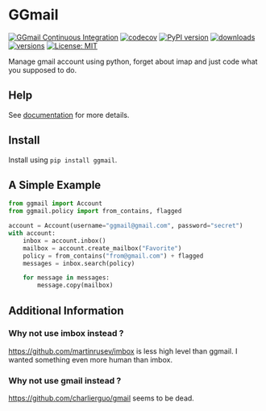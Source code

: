 # GGmail

[![GGmail Continuous Integration](https://github.com/dylandoamaral/ggmail/actions/workflows/ci.yml/badge.svg)](https://github.com/dylandoamaral/ggmail/actions/workflows/ci.yml)
[![codecov](https://codecov.io/gh/dylandoamaral/ggmail/branch/main/graph/badge.svg?token=KY5JTQWZLF)](https://codecov.io/gh/dylandoamaral/ggmail)
[![PyPI version](https://badge.fury.io/py/ggmail.svg)](https://badge.fury.io/py/ggmail)
[![downloads](https://pepy.tech/badge/ggmail/month)](https://pepy.tech/project/ggmail)
[![versions](https://img.shields.io/pypi/pyversions/ggmail.svg)](https://github.com/dylandoamaral/ggmail)
[![License: MIT](https://img.shields.io/badge/License-MIT-yellow.svg)](https://opensource.org/licenses/MIT)

Manage gmail account using python, forget about imap and just code what you supposed to do.

## Help

See [documentation](https://github.com/dylandoamaral/ggmail/wiki) for more details.

## Install

Install using `pip install ggmail`.

## A Simple Example

```python
from ggmail import Account
from ggmail.policy import from_contains, flagged

account = Account(username="ggmail@gmail.com", password="secret")
with account:
    inbox = account.inbox()
    mailbox = account.create_mailbox("Favorite")
    policy = from_contains("from@gmail.com") + flagged
    messages = inbox.search(policy)

    for message in messages:
        message.copy(mailbox)
```

## Additional Information

### Why not use imbox instead ?

https://github.com/martinrusev/imbox is less high level than ggmail. I wanted something even more human than imbox.

### Why not use gmail instead ?

https://github.com/charlierguo/gmail seems to be dead.